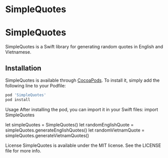 # SimpleQuotes

# SimpleQuotes

SimpleQuotes is a Swift library for generating random quotes in English and Vietnamese.

## Installation

SimpleQuotes is available through [CocoaPods](https://cocoapods.org). To install it, simply add the following line to your Podfile:

```ruby
pod 'SimpleQuotes'
pod install
```

Usage
After installing the pod, you can import it in your Swift files:
import SimpleQuotes

let simpleQuotes = SimpleQuotes()
let randomEnglishQuote = simpleQuotes.generateEnglishQuotes()
let randomVietnamQuote = simpleQuotes.generateVietnamQuotes()

License
SimpleQuotes is available under the MIT license. See the LICENSE file for more info.
